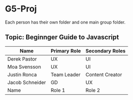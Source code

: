 # G5-Proj

Each person has their own folder and one main group folder.


## Topic: Beginnger Guide to Javascript

| Name        | Primary Role| Secondary Roles|
| ----------- | ----------- | -------------- |
|Derek Pastor | UX          | UI             |
|Moa Svensson | UX          | UI             |
|Justin Ronca | Team Leader | Content Creator|
|Jacob Schneider| GD        | UX             |
|Name         | Role 1      | Role 2         |

